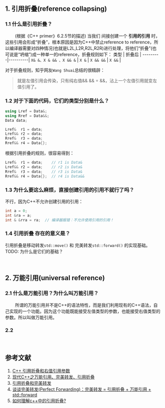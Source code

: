 ## 1. 引用折叠(reference collapsing)
### 1.1 什么是引用折叠？
&emsp;&emsp; (根据《C++ primer》6.2.5节的描述) 当我们 间接创建一个 **引用的引用** 时，这些引用会形成“折叠”，根本原因是因为C++中禁止reference to reference，所以编译器需要对四种情况(也就是L2L,L2R,R2L,R2R)进行处理，将他们“折叠”(也可说是“坍缩”)成一种单一的reference，折叠规则如下：
 类型 | 折叠后 | 
 ---------|----------|
 `X& &、X & && 、X && &` | `X &` | 
 `X && &&`               | `X &&` | 

对于折叠规则，知乎网友`Wang Shuai`总结的很精辟：
> 就是左值引用会传染，只有纯右值&& && = &&，沾上一个左值引用就变左值引用了。
> 

### 1.2 对于下面的代码，它们的类型分别是什么？
```cpp
using Lref = Data&;
using Rref = Data&&;
Data data;

Lref&  r1 = data;  
Lref&& r2 = data;  
Rref&  r3 = data;  
Rref&& r4 = Data{};
```
根据引用折叠的规则，很容易得到：
```cpp
Lref&  r1 = data;    // r1 is Data&
Lref&& r2 = data;    // r2 is Data&
Rref&  r3 = data;    // r3 is Data&
Rref&& r4 = Data{};  // r4 is Data&&
```

### 1.3 为什么要这么麻烦，直接创建引用的引用不就行了吗？
不行，因为C++不允许创建引用的引用：
```cpp
int a = 0;
int &ra = a;
int & &rra = ra;  // 编译器报错：不允许使用引用的引用！
```

### 1.4 引用折叠 存在的意义是？
引用折叠是移动转发`std::move()` 和 完美转发`std::forward()` 的实现基础。
TODO: 为什么是它们的基础？






&emsp;
&emsp;
## 2. 万能引用(universal reference)
### 2.1 什么是万能引用？为什么叫万能引用？
&emsp;&emsp; 所谓的万能引用并不是C++的语法特性，而是我们利用现有的C++语法，自己实现的一个功能。因为这个功能既能接受左值类型的参数，也能接受右值类型的参数。所以叫做万能引用。

### 2.2 







&emsp;
&emsp;
## 参考文献

1. [C++ 引用折叠和右值引用参数](https://blog.csdn.net/Rengachan/article/details/109997911)
2. [现代C++之万能引用、完美转发、引用折叠](https://zhuanlan.zhihu.com/p/99524127)
3. [引用折叠和完美转发](https://zhuanlan.zhihu.com/p/50816420)
4. [谈谈完美转发(Perfect Forwarding)：完美转发 = 引用折叠 + 万能引用 + std::forward](https://zhuanlan.zhihu.com/p/369203981)
5. [如何理解c++中的引用折叠?](https://www.zhihu.com/question/40346748)